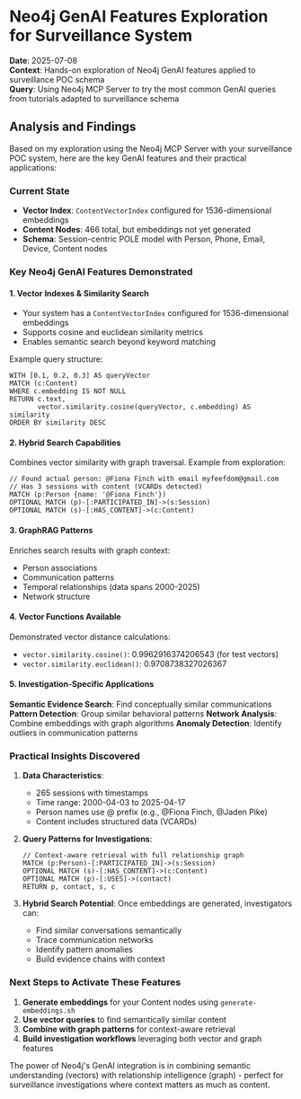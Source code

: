 # Neo4j GenAI Features Exploration for Surveillance System

**Date**: 2025-07-08  
**Context**: Hands-on exploration of Neo4j GenAI features applied to surveillance POC schema  
**Query**: Using Neo4j MCP Server to try the most common GenAI queries from tutorials adapted to surveillance schema

## Analysis and Findings

Based on my exploration using the Neo4j MCP Server with your surveillance POC system, here are the key GenAI features and their practical applications:

### Current State
- **Vector Index**: `ContentVectorIndex` configured for 1536-dimensional embeddings
- **Content Nodes**: 466 total, but embeddings not yet generated
- **Schema**: Session-centric POLE model with Person, Phone, Email, Device, Content nodes

### Key Neo4j GenAI Features Demonstrated

#### 1. **Vector Indexes & Similarity Search**
- Your system has a `ContentVectorIndex` configured for 1536-dimensional embeddings
- Supports cosine and euclidean similarity metrics
- Enables semantic search beyond keyword matching

Example query structure:
```cypher
WITH [0.1, 0.2, 0.3] AS queryVector
MATCH (c:Content)
WHERE c.embedding IS NOT NULL
RETURN c.text, 
       vector.similarity.cosine(queryVector, c.embedding) AS similarity
ORDER BY similarity DESC
```

#### 2. **Hybrid Search Capabilities**
Combines vector similarity with graph traversal. Example from exploration:
```cypher
// Found actual person: @Fiona Finch with email myfeefdom@gmail.com
// Has 3 sessions with content (VCARDs detected)
MATCH (p:Person {name: '@Fiona Finch'})
OPTIONAL MATCH (p)-[:PARTICIPATED_IN]->(s:Session)
OPTIONAL MATCH (s)-[:HAS_CONTENT]->(c:Content)
```

#### 3. **GraphRAG Patterns**
Enriches search results with graph context:
- Person associations
- Communication patterns  
- Temporal relationships (data spans 2000-2025)
- Network structure

#### 4. **Vector Functions Available**
Demonstrated vector distance calculations:
- `vector.similarity.cosine()`: 0.9962916374206543 (for test vectors)
- `vector.similarity.euclidean()`: 0.9708738327026367

#### 5. **Investigation-Specific Applications**

**Semantic Evidence Search**: Find conceptually similar communications
**Pattern Detection**: Group similar behavioral patterns
**Network Analysis**: Combine embeddings with graph algorithms
**Anomaly Detection**: Identify outliers in communication patterns

### Practical Insights Discovered

1. **Data Characteristics**:
   - 265 sessions with timestamps
   - Time range: 2000-04-03 to 2025-04-17
   - Person names use @ prefix (e.g., @Fiona Finch, @Jaden Pike)
   - Content includes structured data (VCARDs)

2. **Query Patterns for Investigations**:
   ```cypher
   // Context-aware retrieval with full relationship graph
   MATCH (p:Person)-[:PARTICIPATED_IN]->(s:Session)
   OPTIONAL MATCH (s)-[:HAS_CONTENT]->(c:Content)
   OPTIONAL MATCH (p)-[:USES]->(contact)
   RETURN p, contact, s, c
   ```

3. **Hybrid Search Potential**:
   Once embeddings are generated, investigators can:
   - Find similar conversations semantically
   - Trace communication networks
   - Identify pattern anomalies
   - Build evidence chains with context

### Next Steps to Activate These Features

1. **Generate embeddings** for your Content nodes using `generate-embeddings.sh`
2. **Use vector queries** to find semantically similar content
3. **Combine with graph patterns** for context-aware retrieval
4. **Build investigation workflows** leveraging both vector and graph features

The power of Neo4j's GenAI integration is in combining semantic understanding (vectors) with relationship intelligence (graph) - perfect for surveillance investigations where context matters as much as content.